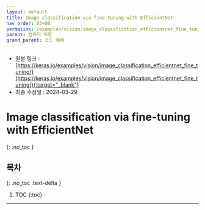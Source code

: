 ```yaml
---
layout: default
title: Image classification via fine-tuning with EfficientNet
nav_order: 03+00
permalink: /examples/vision/image_classification_efficientnet_fine_tuning/
parent: 컴퓨터 비전
grand_parent: 코드 예제
---
```


* 원본 링크 : [https://keras.io/examples/vision/image_classification_efficientnet_fine_tuning/](https://keras.io/examples/vision/image_classification_efficientnet_fine_tuning/){:target="_blank"}
* 최종 수정일 : 2024-03-29

# Image classification via fine-tuning with EfficientNet
{: .no_toc }

## 목차
{: .no_toc .text-delta }

1. TOC
{:toc}

---
